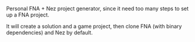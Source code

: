 Personal FNA + Nez project generator, since it need too many steps to set up a FNA project. 

It will create a solution and a game project, then clone FNA (with binary dependencies) and Nez by default.

